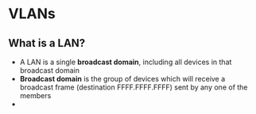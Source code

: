 # VLANs
## What is a LAN?
- A LAN is a single **broadcast domain**, including all devices in that broadcast domain
- **Broadcast domain** is the group of devices which will receive a broadcast frame (destination FFFF.FFFF.FFFF) sent by any one of the members
- 
